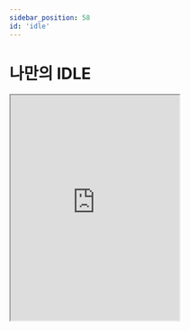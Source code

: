 ```yaml
---
sidebar_position: 58
id: 'idle'
---
```


# 나만의 IDLE

<iframe title="Python Playground" src="https://trinket.io/embed/python3/fa7de26cef" height="400" />
